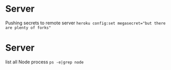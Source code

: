 # Server

Pushing secrets to remote server
`heroku config:set megasecret="but there are plenty of forks"`

# Server

list all Node process
`ps -e|grep node`
